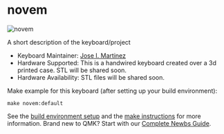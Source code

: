 # novem

![novem](https://i.imgur.com/nPjBE9b.jpg)

A short description of the keyboard/project

* Keyboard Maintainer: [Jose I. Martinez](https://github.com/mechanicalguy21)
* Hardware Supported: This is a handwired keyboard created over a 3d printed case. 
STL will be shared soon.
* Hardware Availability: STL files will be shared soon.

Make example for this keyboard (after setting up your build environment):

    make novem:default

See the [build environment setup](https://docs.qmk.fm/#/getting_started_build_tools) and the [make instructions](https://docs.qmk.fm/#/getting_started_make_guide) for more information. Brand new to QMK? Start with our [Complete Newbs Guide](https://docs.qmk.fm/#/newbs).
